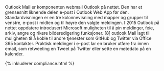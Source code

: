 
Outlook Mail er komponenten webmail Outlook på nettet. Den har et grensesnitt liknende delen e-post i Outlook Web App før den. Standardvisningen er en tre kolonnevisning med mapper og grupper til venstre, e-post i midten og til høyre den valgte meldingen. I 2015 Outlook på nettet oppdatere introdusert Microsoft muligheten til å pin meldinger, feie, arkiv, angre og rikere bilderedigering funksjoner. [8] outlook Mail lagt til muligheten til å koble til andre tjenester som GitHub og Twitter via Office 365 kontakter. Praktisk meldinger i e-post lar en bruker utføre fra innen email, som retweeting en Tweet på Twitter eller sette en møtedato på en kalender. 

{% inkluderer compliance.html %}


